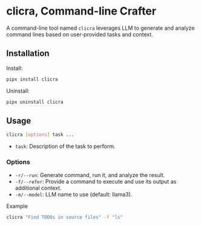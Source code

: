 # clicra, Command-line Crafter

A command-line tool named `clicra` leverages LLM to generate and analyze command lines based on user-provided tasks and context.

## Installation

Install:

```sh
pipx install clicra
```

Uninstall:

```sh
pipx uninstall clicra
```

## Usage

```sh
clicra [options] task ...
```

* `task`: Description of the task to perform.

### Options

* `-r/--run`: Generate command, run it, and analyze the result.
* `-f/--refer`: Provide a command to execute and use its output as additional context.
* `-m/--model`: LLM name to use (default: llama3).

Example

```sh
clicra "Find TODOs in source files" -f "ls"
```
